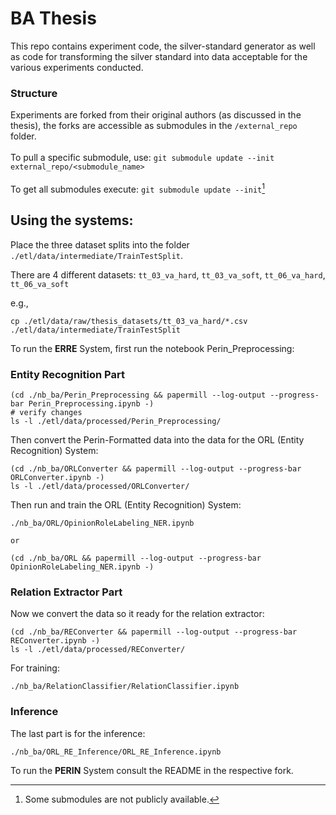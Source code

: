 # BA Thesis

This repo contains experiment code, the silver-standard generator as well as code for transforming the silver standard into data acceptable for the various experiments conducted.

### Structure
Experiments are forked from their original authors (as discussed in the thesis), the forks are accessible as submodules in the `/external_repo` folder. <br> <br>
To pull a specific submodule, use: `git submodule update --init external_repo/<submodule_name>`
<br> <br>
To get all submodules execute: `git submodule update --init`[^1]

Using the systems:
-----
Place the three dataset splits into the folder `./etl/data/intermediate/TrainTestSplit`.

There are 4 different datasets: `tt_03_va_hard`, `tt_03_va_soft`, `tt_06_va_hard`, `tt_06_va_soft`

e.g.,

```
cp ./etl/data/raw/thesis_datasets/tt_03_va_hard/*.csv ./etl/data/intermediate/TrainTestSplit
```

To run the **ERRE** System, first run the notebook Perin_Preprocessing:

### Entity Recognition Part

```
(cd ./nb_ba/Perin_Preprocessing && papermill --log-output --progress-bar Perin_Preprocessing.ipynb -)
# verify changes
ls -l ./etl/data/processed/Perin_Preprocessing/
```

Then convert the Perin-Formatted data into the data for the ORL (Entity Recognition) System:

```
(cd ./nb_ba/ORLConverter && papermill --log-output --progress-bar ORLConverter.ipynb -)
ls -l ./etl/data/processed/ORLConverter/
```

Then run and train the ORL (Entity Recognition) System:

```
./nb_ba/ORL/OpinionRoleLabeling_NER.ipynb

or

(cd ./nb_ba/ORL && papermill --log-output --progress-bar OpinionRoleLabeling_NER.ipynb -)
```

### Relation Extractor Part

Now we convert the data so it ready for the relation extractor:

```
(cd ./nb_ba/REConverter && papermill --log-output --progress-bar REConverter.ipynb -)
ls -l ./etl/data/processed/REConverter/
```

For training:

```
./nb_ba/RelationClassifier/RelationClassifier.ipynb
```

### Inference

The last part is for the inference:

```
./nb_ba/ORL_RE_Inference/ORL_RE_Inference.ipynb
```

To run the **PERIN** System consult the README in the respective fork.


[^1]: Some submodules are not publicly available.
